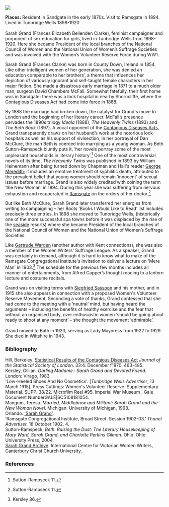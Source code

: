 <a href="https://www.kent-maps.online"><img src="https://kent-map.github.io/mdpress/juncture/ve-button.png"></a>
<param ve-config title="Sarah Grand 1854-1943" author=" Professor Carolyn Oulton" layout="vtl" banner="https://upload.wikimedia.org/wikipedia/commons/3/34/The_Common%2C_Tunbridge_Wells._%28NBY_438791%29.jpg" Description="Professor Carolyn Oulton explores the life of feminist writer Sarah Grand especially her time in Kent">

<param ve-entity eid="Q894097" aliases="Tunbridge Wells">
<param ve-entity eid="Q58752622" aliases="lock hospitals">
<param ve-entity eid="Q1000312" aliases="Sandgate">
<param ve-entity eid="Q736439" aliases="Ramsgate">
<param ve-entity eid="Q179224" aliases="Dover">

<!-- Basemap centred on Challock -->
<param ve-map center="Q5036128" zoom="10">

<!-- Historical map layers -->
<param ve-map-layer active allmaps allmaps-id="9537d136c6cd0dac" title="Kent Railway Map">

**Places:** Resident in Sandgate in the early 1870s. Visit to Ramsgate in 1894. Lived in Tunbridge Wells 1898-1920   
<br>
Sarah Grand (Frances Elizabeth Bellenden Clarke), feminist campaigner and proponent of sex education for girls, lived in Tunbridge Wells from 1898-1920. Here she became President of the local branches of the National Council of Women and the National Union of Women’s Suffrage Societies and was involved with the Women’s Volunteer Reserve Force during WW1.
<param ve-image url="https://upload.wikimedia.org/wikipedia/commons/8/8a/The_Pantiles%2C_%28Royal%29_Tunbridge_Wells%2C_Kent%2C_England%2C_ca._1895.jpg" label="The Pantiles, (Royal) Tunbridge Wells, Kent, England, ca. 1895.jpg" attribution=" Detroit Publishing Co., under license from Photoglob Zürich, Public domain, via Wikimedia Commons">
<!--Basemap centred on Tunbridge Wells-->
<param ve-map center="Q894097" zoom="12">

Sarah Grand (Frances Clarke) was born in County Down, Ireland in 1854. Like other intelligent women of her generation, she was denied an education comparable to her brothers’, a theme that influences her depiction of variously ignorant and self-taught female characters in her major fiction. She made a disastrous early marriage in 1871 to a much older man, surgeon David Chambers McFall. Somewhat fatefully, their first home was in Sandgate: there was a lock hospital in nearby Shorncliffe, where the [Contagious Diseases Act](/19c/19c-contagious-diseases) had come into force in 1868.
<param ve-image url="https://raw.githubusercontent.com/kent-map/kent/main/19c/images/SG%20passport.jpeg" label="Sarah Grand's passport" attribution="Sarah Grand's passport © International Centre for Victorian Women Writers">
<!--Basemap centred on Sandgate-->
<param ve-map center="Q1000312" zoom="13">

By 1888 the marriage had broken down, the catalyst for Grand's move to London and the beginning of her literary career. McFall’s presence pervades the 1890s trilogy _Ideala_ (1888), _The Heavenly Twins_ (1893) and _The Beth Book_ (1897). A vocal opponent of the [Contagious Diseases Acts](/19c/19c-contagious-diseases), Grand transparently draws on her husband’s work at the notorious lock hospitals as well as his support of vivisection, in her portrayal of Dan McClure, the man Beth is coerced into marrying as a young woman. As Beth Sutton-Ramspeck bluntly puts it, ‘her novels portray some of the most unpleasant households in literary history’.[^ref1]  One of the most controversial novels of its time, _The Heavenly Twins_ was published in 1893 by William Heinemann after being turned down by Chapman and Hall's reader [George Meredith](/19c/19c-meredith-biography); it includes an emotive treatment of syphilitic death, attributed to the prevalent belief that young women should remain ‘innocent’ of sexual issues before marriage. Grand is also widely credited with coining the term ‘the New Woman’ in 1894. During this year she was suffering from nervous exhaustion and recuperated in [Ramsgate](/19c/19c-ramsgate) on the orders of her doctor.[^ref1]
<param ve-image url="https://upload.wikimedia.org/wikipedia/commons/5/52/Sarah_Grand_by_Mendelssohn.jpg" label="Sarah Grand by Mendelssohn.jpg" attribution="Hayman Seleg Mendelssohn, Public domain, via Wikimedia Commons">
<!--Basemap centred on Ramsgate-->
<param ve-map center="Q736439" zoom="13">

But like Beth McClure, Sarah Grand later transferred her energies from writing to campaigning – her Boots ‘Books I Would Like to Read’ list includes precisely three entries. In 1898 she moved to Tunbridge Wells, (historically one of the more successful spa towns before it was displaced by the rise of the [seaside](/19c/19c-seaside) resorts) where she became President of the local branches of the National Council of Women and the National Union of Women’s Suffrage Societies. 
<param ve-image url="https://stor.artstor.org/stor/ce0b8389-e980-4597-8f6c-630eaba57b53" label="Taking the Waters - the original spring. The Pantiles, Tunbridge Wells" attribution="H.G. Groves, Tunbridge Wells">
<!--Basemap centred on Tunbridge Wells-->
<param ve-map center="Q894097" zoom="15">

Like [Gertrude Warden](/19c/19c-gertrude-warden-biography) (another author with Kent connections), she was also a member of the Women Writers' Suffrage League. As a speaker, Grand was certainly in demand, although it is hard to know what to make of the Ramsgate Congregational Institute's invitation to deliver a lecture on 'Mere Man' in 1903.[^ref2] The schedule for the previous few months includes all manner of entertainments, from Alfred Capper’s thought reading to a lantern lecture and costume recitals.
<param ve-image url="https://upload.wikimedia.org/wikipedia/commons/f/fb/National_Union_Women%27s_Suffrage_shop_on_18_Crescent_Road%2C_Tunbridge_Wells.jpg" label="NUWSS shop on 18 Crescent Road, Tunbridge Wells" attribution="LSE Library, No restrictions, via Wikimedia Commons">

Grand was on visiting terms with [Siegfried Sassoon](/20c/20c-sassoon-biography) and his mother, and in 1915 she also appears in connection with a proposed Women's Volunteer Reserve Movement. Seconding a vote of thanks, Grand confessed that she had come to the meeting with a ‘neutral’ mind, but having heard the arguments – including the benefits of healthy exercise and the fear that without an organised body, over enthusiastic women ‘should be going about ready to shoot at any moment’ – she thought the movement ‘admirable’.     
<br>
Grand moved to Bath in 1920, serving as Lady Mayoress from 1922 to 1929. She died in Wiltshire in 1943. 
<param ve-image url="https://upload.wikimedia.org/wikipedia/commons/a/ae/THE_WOMENS_VOLUNTEER_RESERVE_ON_THE_HOME_FRONT%2C_1914-1918_Q107999.jpg" label="THE WOMENS VOLUNTEER RESERVE ON THE HOME FRONT, 1914-1918 Q107999.jpg" attribution="British official photographer, Public domain, via Wikimedia Commons">   

### Bibliography

Hill, Berkeley. [Statistical Results of the Contagious Diseases Act](https://www.jstor.org/stable/2338849) _Journal of the Statistical Society of London_. 33:4. December f1870. 463-485.    
Kersley, Gillian. _Darling Madame : Sarah Grand and Devoted Friend._ London: Virago, 1983.   
'Low-Heeled Shoes And No Cosmetics'. [_Tunbridge Wells Advertiser_, 13 March 1915]. Press Cuttings: Women's Volunteer Reserve. Supplementary Material. SUPP. 38/22. Microfilm Reel #95. Imperial War Museum . Gale Document NumberGALE|SC5108181054.    
Mangum, Teresa. _Married, Middlebrow and Militant: Sarah Grand and the New Woman Novel_. Michigan: University of Michigan, 1998.   
Orlando. ['Sarah Grand'](https://orlando.cambridge.org/index.php/people/98e3f429-aaa4-4010-b51b-e390bab56a09).   
‘Ramsgate Congregational Institute, Broad Street. Session 1902-03.’ _Thanet Advertiser._ 18 October 1902. 4.     
Sutton-Ramspeck, _Beth. Raising the Dust: The Literary Housekeeping of Mary Ward, Sarah Grand, and Charlotte Perkins Gilman._ Ohio: Ohio University Press, 2004.   
[Sarah Grand Archive](https://www.canterbury.ac.uk/arts-and-humanities/school-of-humanities/research/victorian-women-writers/icvww-research-projects-and-events/sarah-grand-collection.aspx). International Centre for Victorian Women Writers, Canterbury Christ Church University.   
<param ve-image url="https://stor.artstor.org/stor/f37d719d-5638-49d9-973f-bcfc0995e197" label="Queen's Grove, Tunbridge Wells" attribution="H.G. Groves, Tunbridge Wells">

### References

[^ref1]: Sutton-Rampseck 11.
[^ref2]: Kersley 86.
